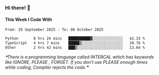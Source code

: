 ### Hi there! 👋

#### This Week I Code With
<!--START_SECTION:waka-->

```txt
From: 29 September 2025 - To: 06 October 2025

Python       8 hrs 24 mins   ██████████▓░░░░░░░░░░░░░░   42.33 %
TypeScript   4 hrs 7 mins    █████▒░░░░░░░░░░░░░░░░░░░   20.76 %
Other        2 hrs 42 mins   ███▒░░░░░░░░░░░░░░░░░░░░░   13.64 %
```

<!--END_SECTION:waka-->

<!--STARTS_HERE_QUOTE_README-->
<i>❝There is a programming language called INTERCAL which has keywords like IGNORE, PLEASE , FORGET. If you don’t use PLEASE enough times while coding, Compiler rejects the code.❞</i>
<!--ENDS_HERE_QUOTE_README-->
